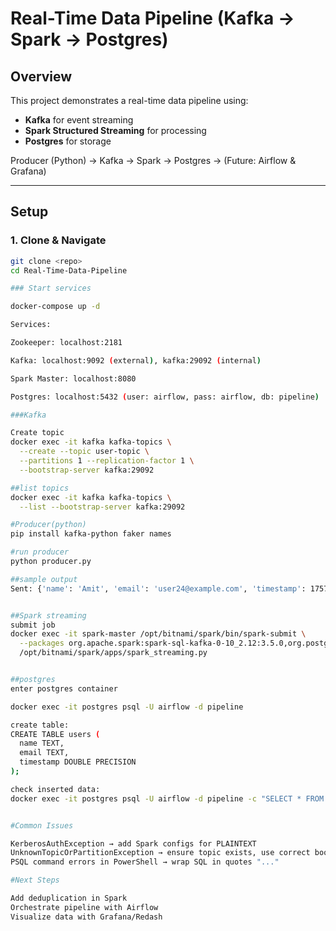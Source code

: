 # Real-Time Data Pipeline (Kafka → Spark → Postgres)

## Overview
This project demonstrates a real-time data pipeline using:
- **Kafka** for event streaming
- **Spark Structured Streaming** for processing
- **Postgres** for storage

Producer (Python) → Kafka → Spark → Postgres → (Future: Airflow & Grafana)

---

## Setup

### 1. Clone & Navigate
```bash
git clone <repo>
cd Real-Time-Data-Pipeline

### Start services

docker-compose up -d

Services:

Zookeeper: localhost:2181

Kafka: localhost:9092 (external), kafka:29092 (internal)

Spark Master: localhost:8080

Postgres: localhost:5432 (user: airflow, pass: airflow, db: pipeline)

###Kafka

Create topic
docker exec -it kafka kafka-topics \
  --create --topic user-topic \
  --partitions 1 --replication-factor 1 \
  --bootstrap-server kafka:29092

##list topics
docker exec -it kafka kafka-topics \
  --list --bootstrap-server kafka:29092

#Producer(python)
pip install kafka-python faker names

#run producer
python producer.py

##sample output
Sent: {'name': 'Amit', 'email': 'user24@example.com', 'timestamp': 1757266727.5482824}


##Spark streaming
submit job
docker exec -it spark-master /opt/bitnami/spark/bin/spark-submit \
  --packages org.apache.spark:spark-sql-kafka-0-10_2.12:3.5.0,org.postgresql:postgresql:42.5.1 \
  /opt/bitnami/spark/apps/spark_streaming.py


##postgres 
enter postgres container

docker exec -it postgres psql -U airflow -d pipeline

create table:
CREATE TABLE users (
  name TEXT,
  email TEXT,
  timestamp DOUBLE PRECISION
);

check inserted data:
docker exec -it postgres psql -U airflow -d pipeline -c "SELECT * FROM users;"


#Common Issues

KerberosAuthException → add Spark configs for PLAINTEXT
UnknownTopicOrPartitionException → ensure topic exists, use correct bootstrap-server
PSQL command errors in PowerShell → wrap SQL in quotes "..."

#Next Steps

Add deduplication in Spark
Orchestrate pipeline with Airflow
Visualize data with Grafana/Redash

